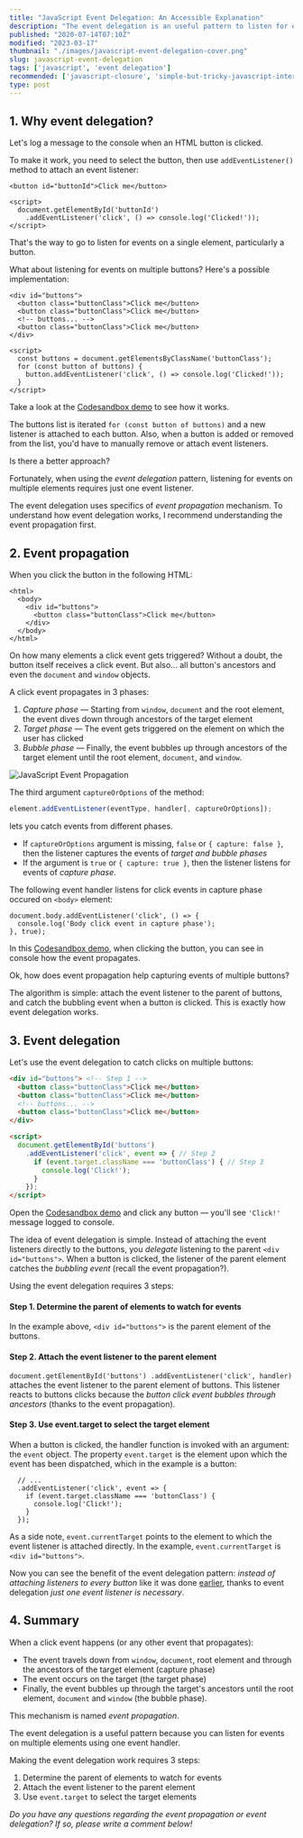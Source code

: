 ```yaml
---
title: "JavaScript Event Delegation: An Accessible Explanation"
description: "The event delegation is an useful pattern to listen for events on multiple elements using just one event handler."
published: "2020-07-14T07:10Z"
modified: "2023-03-17"
thumbnail: "./images/javascript-event-delegation-cover.png"
slug: javascript-event-delegation
tags: ['javascript', 'event delegation']
recommended: ['javascript-closure', 'simple-but-tricky-javascript-interview-questions']
type: post
---
```


## 1. Why event delegation?

Let's log a message to the console when an HTML button is clicked.  

To make it work, you need to select the button, then use `addEventListener()` method to attach an event listener:

```html{4}
<button id="buttonId">Click me</button>

<script>
  document.getElementById('buttonId')
    .addEventListener('click', () => console.log('Clicked!'));
</script>
```

That's the way to go to listen for events on a single element, particularly a button.   

<Affiliate type="traversyJavaScript" />

What about listening for events on multiple buttons? Here's a <span id="many-event-listeners">possible implementation</span>:

```html{9-12}
<div id="buttons">
  <button class="buttonClass">Click me</button>
  <button class="buttonClass">Click me</button>
  <!-- buttons... -->
  <button class="buttonClass">Click me</button>
</div>

<script>
  const buttons = document.getElementsByClassName('buttonClass');
  for (const button of buttons) {
    button.addEventListener('click', () => console.log('Clicked!'));
  }
</script>
```

Take a look at the [Codesandbox demo](https://codesandbox.io/s/infallible-archimedes-6feob?file=/index.html) to see how it works.  

The buttons list is iterated `for (const button of buttons)` and a new listener is attached to each button. Also, when a button is added or removed from the list, you'd have to manually remove or attach event listeners.  

Is there a better approach?

Fortunately, when using the *event delegation* pattern, listening for events on multiple elements requires just one event listener.  

The event delegation uses specifics of *event propagation* mechanism. To understand how event delegation works, I recommend understanding the event propagation first.   

## 2. Event propagation

When you click the button in the following HTML:

```html{3}
<html>
  <body>
    <div id="buttons">
      <button class="buttonClass">Click me</button>
    </div>
  </body>
</html>
```

On how many elements a click event gets triggered? Without a doubt, the button itself receives a click event. But also... all button's ancestors and even the `document` and `window` objects.  

A click event propagates in 3 phases: 

1. *Capture phase* &mdash; Starting from `window`, `document` and the root element, the event dives down through ancestors of the target element
2. *Target phase* &mdash; The event gets triggered on the element on which the user has clicked
3. *Bubble phase* &mdash; Finally, the event bubbles up through ancestors of the target element until the root element, `document`, and `window`.  

![JavaScript Event Propagation](./images/javascript-event-propagation-5.png)

The third argument `captureOrOptions` of the method:

```javascript
element.addEventListener(eventType, handler[, captureOrOptions]);
``` 

lets you catch events from different phases.

* If `captureOrOptions` argument is missing, `false` or `{ capture: false }`, then the listener captures the events of *target and bubble phases*
* If the argument is `true` or `{ capture: true }`, then the listener listens for events of *capture phase*.  

The following event handler listens for click events in capture phase occured on `<body>` element:

```javascript{2}
document.body.addEventListener('click', () => {
  console.log('Body click event in capture phase');
}, true);
```

In this [Codesandbox demo](https://codesandbox.io/s/event-propagation-example-71yvl?file=/src/index.js), when clicking the button, you can see in console how the event propagates.  

Ok, how does event propagation help capturing events of multiple buttons? 

The algorithm is simple: attach the event listener to the parent of buttons, and catch the bubbling event when a button is clicked. This is exactly how event delegation works.  

## 3. Event delegation

Let's use the event delegation to catch clicks on multiple buttons:

```html
<div id="buttons"> <!-- Step 1 -->
  <button class="buttonClass">Click me</button>
  <button class="buttonClass">Click me</button>
  <!-- buttons... -->
  <button class="buttonClass">Click me</button>
</div>

<script>
  document.getElementById('buttons')
    .addEventListener('click', event => { // Step 2
      if (event.target.className === 'buttonClass') { // Step 3
        console.log('Click!');
      }
    });
</script>
```

Open the [Codesandbox demo](https://codesandbox.io/s/event-delegation-example-6y6gc?file=/index.html) and click any button &mdash; you'll see `'Click!'` message logged to console.  

The idea of event delegation is simple. Instead of attaching the event listeners directly to the buttons, you *delegate* listening to the parent `<div id="buttons">`. When a button is clicked, the listener of the parent element catches the *bubbling event* (recall the event propagation?).   

Using the event delegation requires 3 steps:

#### Step 1. Determine the parent of elements to watch for events

In the example above, `<div id="buttons">` is the parent element of the buttons.  

#### Step 2. Attach the event listener to the parent element

`document.getElementById('buttons') .addEventListener('click', handler)` attaches the event listener to the parent element of buttons. This listener reacts to buttons clicks because the *button click event bubbles through ancestors* (thanks to the event propagation).  

#### Step 3. Use event.target to select the target element

When a button is clicked, the handler function is invoked with an argument: the `event` object. The property `event.target` is the element upon which the event has been dispatched, which in the example is a button: 

```javascript{2}
  // ...
  .addEventListener('click', event => {
    if (event.target.className === 'buttonClass') {
      console.log('Click!');
    }
  });
```

As a side note, `event.currentTarget` points to the element to which the event listener is attached directly. In the example, `event.currentTarget` is `<div id="buttons">`.  

Now you can see the benefit of the event delegation pattern: *instead of attaching listeners to every button* like it was done [earlier](#many-event-listeners), thanks to event delegation *just one event listener is necessary*.  

## 4. Summary

When a click event happens (or any other event that propagates):

* The event travels down from `window`, `document`, root element and through the ancestors of the target element (capture phase)
* The event occurs on the target (the target phase) 
* Finally, the event bubbles up through the target's ancestors until the root element, `document` and `window` (the bubble phase).  

This mechanism is named *event propagation*.

The event delegation is a useful pattern because you can listen for events on multiple elements using one event handler.  

Making the event delegation work requires 3 steps:

1. Determine the parent of elements to watch for events
2. Attach the event listener to the parent element
3. Use `event.target` to select the target elements

*Do you have any questions regarding the event propagation or event delegation? If so, please write a comment below!*